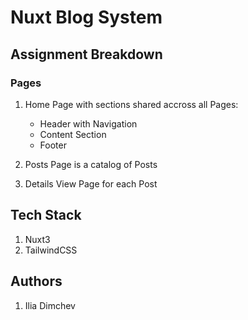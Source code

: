 # Nuxt Blog System

## Assignment Breakdown
### Pages
1. Home Page with sections shared accross all Pages:
    * Header with Navigation
    * Content Section
    * Footer

2. Posts Page is a catalog of Posts

3. Details View Page for each Post

## Tech Stack
1. Nuxt3
2. TailwindCSS

## Authors
1. Ilia Dimchev